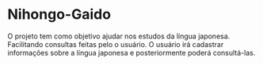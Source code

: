 # Nihongo-Gaido
O projeto tem como objetivo ajudar nos estudos da língua japonesa. Facilitando consultas feitas pelo o usuário. O usuário irá cadastrar informações sobre a língua japonesa e posteriormente poderá consultá-las.
